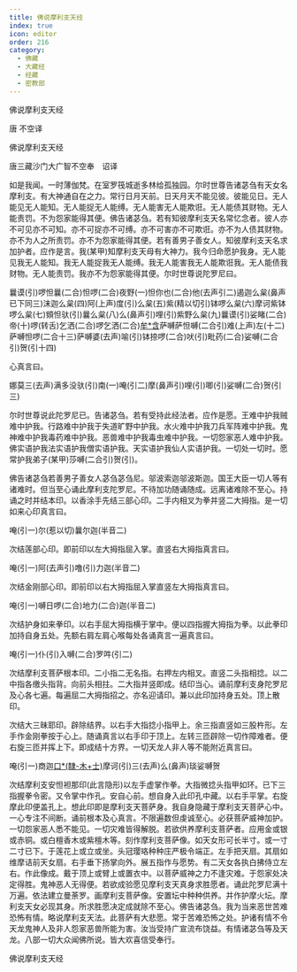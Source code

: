 ```yaml
---
title: 佛说摩利支天经
index: true
icon: editor
order: 216
category:
  - 佛藏
  - 大藏经
  - 经藏
  - 密教部
---
```


  佛说摩利支天经  

唐 不空译  

佛说摩利支天经  

唐三藏沙门大广智不空奉　诏译  

如是我闻。一时薄伽梵。在室罗筏城逝多林给孤独园。尔时世尊告诸苾刍有天女名摩利支。有大神通自在之力。常行日月天前。日天月天不能见彼。彼能见日。无人能见无人能知。无人能捉无人能缚。无人能害无人能欺诳。无人能债其财物。无人能责罚。不为怨家能得其便。佛告诸苾刍。若有知彼摩利支天名常忆念者。彼人亦不可见亦不可知。亦不可捉亦不可缚。亦不可害亦不可欺诳。亦不为人债其财物。亦不为人之所责罚。亦不为怨家能得其便。若有善男子善女人。知彼摩利支天名求加护者。应作是言。我(某甲)知摩利支天母有大神力。我今归命愿护我身。无人能见我无人能知。我无人能捉我无人能缚。我无人能害我无人能欺诳我。无人能债我财物。无人能责罚。我亦不为怨家能得其便。尔时世尊说陀罗尼曰。  

曩谟(引)啰怛曩(二合)怛啰(二合)夜野(一)怛你也(二合)他(去声引二)遏迦么枲(鼻声已下同三)沫迦么枲(四)阿(上声)度(引)么枲(五)紫(精以切引)钵啰么枲(六)摩诃紫钵啰么枲(七)頞怛驮(引)曩么枲(八)么(鼻声引)哩(引)紫野么枲(九)曩谟(引)娑睹(二合)帝(十)啰(转舌)乞洒(二合)啰乞洒(二合)[牟*含](引十一)萨嚩萨怛嚩(二合引)难(上声)左(十二)萨嚩怛啰(二合十三)萨嚩婆(去声)喻(引)钵捺啰(二合)吠(引)毗药(二合)娑嚩(二合引)贺(引十四)  

心真言曰。  

娜莫三(去声)满多没驮(引)南(一)唵(引二)摩(鼻声引)哩(引)唧(引)娑嚩(二合)贺(引三)  

尔时世尊说此陀罗尼已。告诸苾刍。若有受持此经法者。应作是愿。王难中护我贼难中护我。行路难中护我于失道旷野中护我。水火难中护我刀兵军阵难中护我。鬼神难中护我毒药难中护我。恶兽难中护我毒虫难中护我。一切怨家恶人难中护我。佛实语护我法实语护我僧实语护我。天实语护我仙人实语护我。一切处一切时。愿常护我弟子(某甲)莎嚩(二合引)贺(引)。  

佛告诸苾刍若善男子善女人苾刍苾刍尼。邬波索迦邬波斯迦。国王大臣一切人等有诸难时。但当至心诵此摩利支陀罗尼。不待加功随诵随成。远离诸难除不至心。持诵之时并结本印。以香涂手先结三部心印。二手内相叉为拳并竖二大拇指。是一切如来心印真言曰。  

唵(引一)尔(惹以切)曩尔迦(半音二)  

次结莲部心印。即前印以左大拇指屈入掌。直竖右大拇指真言曰。  

唵(引一)阿(去声引)噜(引)力迦(半音二)  

次结金刚部心印。即前印以右大拇指屈入掌直竖左大拇指真言曰。  

唵(引一)嚩日啰(二合)地力(二合)迦(半音二)  

次结护身如来拳印。以右手屈大拇指横于掌中。便以四指握大拇指为拳。以此拳印加持自身五处。先额右肩左肩心喉每处各诵真言一遍真言曰。  

唵(引一)仆(引)入嚩(二合)罗吽(引二)  

次结摩利支菩萨根本印。二小指二无名指。右押左内相叉。直竖二头指相捻。以二中指各缴头指背。向前头相拄。二大指并竖即成。结印当心。诵前摩利支身陀罗尼及心各七遍。每遍屈二大拇指招之。亦名迎请印。兼以此印加持身五处。顶上散印。  

次结大三昧耶印。辟除结界。以右手大指捻小指甲上。余三指直竖如三股杵形。左手作金刚拳按于心上。随诵真言以右手印于顶上。左转三匝辟除一切作障难者。便右旋三匝并挥上下。即成结十方界。一切天龙人非人等不能附近真言曰。  

唵(引一)商迦[口*(隸-木+士)](轻舌二)摩诃(引)三(去声)么(鼻声)琰娑嚩贺  

次结摩利支安怛袒那印(此言隐形)以左手虚掌作拳。大指微捻头指甲如环。已下三指握拳令密。又令掌中作孔。安自心前。想自身入此印孔中藏。以右手平掌。右旋摩此印便盖孔上。想此印即是摩利支天菩萨身。我自身隐藏于摩利支天菩萨心中。一心专注不间断。诵前根本及心真言。不限遍数但虔诚至心。必获菩萨威神加护。一切怨家恶人悉不能见。一切灾难皆得解脱。若欲供养摩利支菩萨者。应用金或银或赤铜。或白檀香木或紫檀木等。刻作摩利支菩萨像。如天女形可长半寸。或一寸二寸已下。于莲花上或立或坐。头冠璎珞种种庄严极令端正。左手把天扇。其扇如维摩诘前天女扇。右手垂下扬掌向外。展五指作与愿势。有二天女各执白拂侍立左右。作此像成。戴于顶上或臂上或置衣中。以菩萨威神之力不逢灾难。于怨家处决定得胜。鬼神恶人无得便。若欲成验愿见摩利支天真身求胜愿者。诵此陀罗尼满十万遍。依法建立曼荼罗。画摩利支菩萨像。安置坛中种种供养。并作护摩火坛。摩利支天女必现其身。所求胜愿决定成就除不至心。佛告诸苾刍。我为当来恶世苦难恐怖有情。略说摩利支天法。此菩萨有大悲愿。常于苦难恐怖之处。护诸有情不令天龙鬼神人及非人怨家恶兽所能为害。汝当受持广宣流布饶益。有情诸苾刍等及天龙。八部一切大众闻佛所说。皆大欢喜信受奉行。  

佛说摩利支天经  
